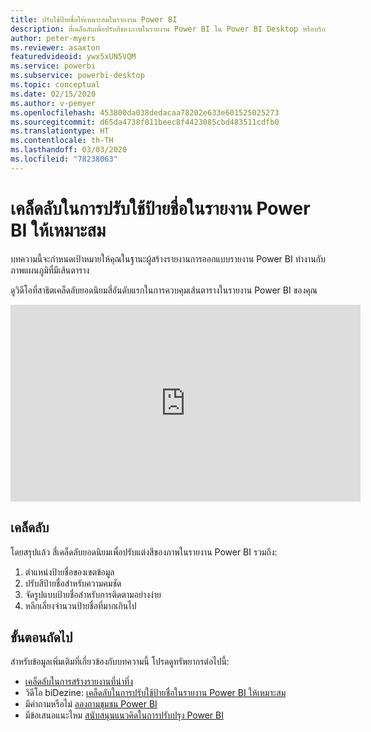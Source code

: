 ```yaml
---
title: ปรับใช้ป้ายชื่อให้เหมาะสมในรายงาน Power BI
description: สี่เคล็ดลับเพื่อปรับสีของภาพในรายงาน Power BI ใน Power BI Desktop หรือบริการของ Power BI
author: peter-myers
ms.reviewer: asaxton
featuredvideoid: ywx5xUN5VQM
ms.service: powerbi
ms.subservice: powerbi-desktop
ms.topic: conceptual
ms.date: 02/15/2020
ms.author: v-pemyer
ms.openlocfilehash: 453800da038dedacaa78202e633e601525025273
ms.sourcegitcommit: d65da4738f011beec8f4423085cbd483511cdfb0
ms.translationtype: HT
ms.contentlocale: th-TH
ms.lasthandoff: 03/03/2020
ms.locfileid: "78238063"
---
```

# <a name="tips-to-optimize-the-use-of-labels-in-power-bi-reports"></a>เคล็ดลับในการปรับใช้ป้ายชื่อในรายงาน Power BI ให้เหมาะสม

บทความนี้จะกำหนดเป้าหมายให้คุณในฐานะผู้สร้างรายงานการออกแบบรายงาน Power BI ทำงานกับภาพแผนภูมิที่มีเส้นตาราง

ดูวิดีโอที่สาธิตเคล็ดลับยอดนิยมสี่อันดับแรกในการควบคุมเส้นตารางในรายงาน Power BI ของคุณ

<iframe width="560" height="315" src="https://www.youtube.com/embed/ywx5xUN5VQM" frameborder="0" allowfullscreen></iframe>

## <a name="tips"></a>เคล็ดลับ

โดยสรุปแล้ว สี่เคล็ดลับยอดนิยมเพื่อปรับแต่งสีของภาพในรายงาน Power BI รวมถึง:

1. ตำแหน่งป้ายชื่อของเขตข้อมูล
1. ปรับสีป้ายชื่อสำหรับความคมชัด
1. จัดรูปแบบป้ายชื่อสำหรับการติดตามอย่างง่าย
1. หลีกเลี่ยงจำนวนป้ายชื่อที่มากเกินไป

## <a name="next-steps"></a>ขั้นตอนถัดไป

สำหรับข้อมูลเพิ่มเติมที่เกี่ยวข้องกับบทความนี้ โปรดดูทรัพยากรต่อไปนี้:

- [เคล็ดลับในการสร้างรายงานที่น่าทึ่ง](../power-bi-reports-tips-and-tricks-for-creating.md)
- วิดีโอ biDezine: [เคล็ดลับในการปรับใช้ป้ายชื่อในรายงาน Power BI ให้เหมาะสม](https://www.youtube.com/watch?v=ywx5xUN5VQM)
- มีคำถามหรือไม่ [ลองถามชุมชน Power BI](https://community.powerbi.com/)
- มีข้อเสนอแนะไหม [สนับสนุนแนวคิดในการปรับปรุง Power BI](https://ideas.powerbi.com)
